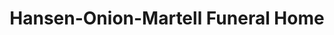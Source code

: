 ---
title: "Hansen-Onion-Martell Funeral Home"
url: /marinette/hansen-onion-martell-funeral-home/
shop: funeral directors
---